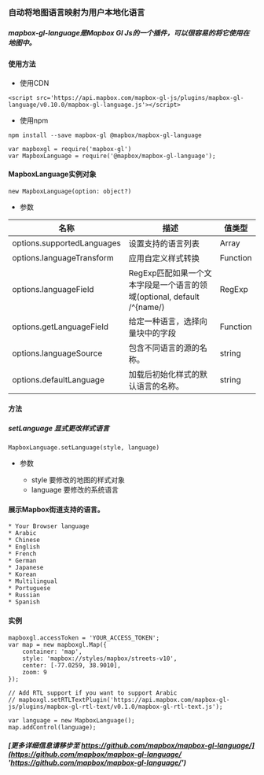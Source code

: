 ### 自动将地图语言映射为用户本地化语言

##### mapbox-gl-language是Mapbox Gl Js的一个插件，可以很容易的将它使用在地图中。

#### 使用方法

* 使用CDN


```
<script src='https://api.mapbox.com/mapbox-gl-js/plugins/mapbox-gl-language/v0.10.0/mapbox-gl-language.js'></script>
```

* 使用npm


```
npm install --save mapbox-gl @mapbox/mapbox-gl-language

var mapboxgl = require('mapbox-gl')
var MapboxLanguage = require('@mapbox/mapbox-gl-language');
```


#### MapboxLanguage实例对象

```
new MapboxLanguage(option: object?)
```

* 参数

|  名称  |  描述  |  值类型  |
|----|----|----|
|  options.supportedLanguages  |  设置支持的语言列表  |  Array  |
|  options.languageTransform  |  应用自定义样式转换  |  Function  |
|  options.languageField  |  RegExp匹配如果一个文本字段是一个语言的领域(optional, default /^\{name/)  |  RegExp  |
|  options.getLanguageField  |  给定一种语言，选择向量块中的字段  |  Function  |
|  options.languageSource  |  包含不同语言的源的名称。  |  string  |
|  options.defaultLanguage  |  加载后初始化样式的默认语言的名称。  |  string  |


#### 方法

##### setLanguage 显式更改样式语言

```
MapboxLanguage.setLanguage(style, language)
```


* 参数

	* style 要修改的地图的样式对象
	* language 要修改的系统语言

#### 展示Mapbox街道支持的语言。

	* Your Browser language
	* Arabic
	* Chinese
	* English
	* French
	* German
	* Japanese
	* Korean
	* Multilingual
	* Portuguese
	* Russian
	* Spanish


#### 实例


```
mapboxgl.accessToken = 'YOUR_ACCESS_TOKEN';
var map = new mapboxgl.Map({
    container: 'map',
    style: 'mapbox://styles/mapbox/streets-v10',
    center: [-77.0259, 38.9010],
    zoom: 9
});

// Add RTL support if you want to support Arabic
// mapboxgl.setRTLTextPlugin('https://api.mapbox.com/mapbox-gl-js/plugins/mapbox-gl-rtl-text/v0.1.0/mapbox-gl-rtl-text.js');

var language = new MapboxLanguage();
map.addControl(language);
```



##### [更多详细信息请移步至 https://github.com/mapbox/mapbox-gl-language/](https://github.com/mapbox/mapbox-gl-language/ 'https://github.com/mapbox/mapbox-gl-language/')
